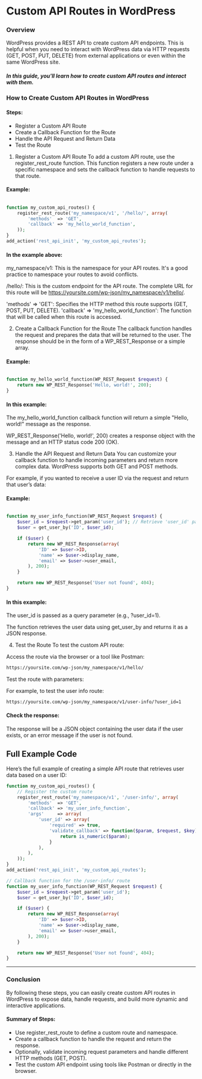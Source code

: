 # Custom API Routes in WordPress

### Overview

WordPress provides a REST API to create custom API endpoints. This is helpful when you need to interact with WordPress data via HTTP requests (GET, POST, PUT, DELETE) from external applications or even within the same WordPress site.

##### In this guide, you'll learn how to create custom API routes and interact with them.

### How to Create Custom API Routes in WordPress

#### Steps:

-   Register a Custom API Route
-   Create a Callback Function for the Route
-   Handle the API Request and Return Data
-   Test the Route

1. Register a Custom API Route To add a custom API route, use the register_rest_route function. This function registers a new route under a specific namespace and sets the callback function to handle requests to that route.

#### Example:

```php

function my_custom_api_routes() {
    register_rest_route('my_namespace/v1', '/hello/', array(
        'methods'  => 'GET',
        'callback' => 'my_hello_world_function',
    ));
}
add_action('rest_api_init', 'my_custom_api_routes');
```

#### In the example above:

my_namespace/v1: This is the namespace for your API routes. It's a good practice to namespace your routes to avoid conflicts.

/hello/: This is the custom endpoint for the API route. The complete URL for this route will be https://yoursite.com/wp-json/my_namespace/v1/hello/.

'methods' => 'GET': Specifies the HTTP method this route supports (GET, POST, PUT, DELETE). 'callback' => 'my_hello_world_function': The function that will be called when this route is accessed.

2. Create a Callback Function for the Route The callback function handles the request and prepares the data that will be returned to the user. The response should be in the form of a WP_REST_Response or a simple array.

#### Example:

```php

function my_hello_world_function(WP_REST_Request $request) {
    return new WP_REST_Response('Hello, world!', 200);
}
```

#### In this example:

The my_hello_world_function callback function will return a simple "Hello, world!" message as the response.

WP_REST_Response('Hello, world!', 200) creates a response object with the message and an HTTP status code 200 (OK).

3. Handle the API Request and Return Data You can customize your callback function to handle incoming parameters and return more complex data. WordPress supports both GET and POST methods.

For example, if you wanted to receive a user ID via the request and return that user’s data:

#### Example:

```php

function my_user_info_function(WP_REST_Request $request) {
    $user_id = $request->get_param('user_id'); // Retrieve 'user_id' parameter
    $user = get_user_by('ID', $user_id);

    if ($user) {
        return new WP_REST_Response(array(
            'ID' => $user->ID,
            'name' => $user->display_name,
            'email' => $user->user_email,
        ), 200);
    }

    return new WP_REST_Response('User not found', 404);
}
```

#### In this example:

The user_id is passed as a query parameter (e.g., ?user_id=1).

The function retrieves the user data using get_user_by and returns it as a JSON response.

4. Test the Route To test the custom API route:

Access the route via the browser or a tool like Postman:

```bash
https://yoursite.com/wp-json/my_namespace/v1/hello/
```

Test the route with parameters:

For example, to test the user info route:

```bash
https://yoursite.com/wp-json/my_namespace/v1/user-info/?user_id=1
```

#### Check the response:

The response will be a JSON object containing the user data if the user exists, or an error message if the user is not found.

## Full Example Code

Here’s the full example of creating a simple API route that retrieves user data based on a user ID:

```php
function my_custom_api_routes() {
    // Register the custom route
    register_rest_route('my_namespace/v1', '/user-info/', array(
        'methods'  => 'GET',
        'callback' => 'my_user_info_function',
        'args'     => array(
            'user_id' => array(
                'required' => true,
                'validate_callback' => function($param, $request, $key) {
                    return is_numeric($param);
                }
            ),
        ),
    ));
}
add_action('rest_api_init', 'my_custom_api_routes');

// Callback function for the /user-info/ route
function my_user_info_function(WP_REST_Request $request) {
    $user_id = $request->get_param('user_id');
    $user = get_user_by('ID', $user_id);

    if ($user) {
        return new WP_REST_Response(array(
            'ID' => $user->ID,
            'name' => $user->display_name,
            'email' => $user->user_email,
        ), 200);
    }

    return new WP_REST_Response('User not found', 404);
}
```

---

### Conclusion

By following these steps, you can easily create custom API routes in WordPress to expose data, handle requests, and build more dynamic and interactive applications.

#### Summary of Steps:

-   Use register_rest_route to define a custom route and namespace.
-   Create a callback function to handle the request and return the response.
-   Optionally, validate incoming request parameters and handle different HTTP methods (GET, POST).
-   Test the custom API endpoint using tools like Postman or directly in the browser.

